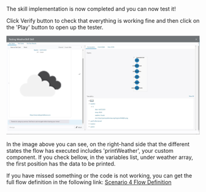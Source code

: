 The skill implementation is now completed and you can now test it!

Click Verify button to check that everything is working fine and then click on the 'Play' button to open up the tester.

![Oracle Digital Assistant Weather Skill test](assets/skill-test.jpg)

In the image above you can see, on the right-hand side that the different states the flow has executed includes 'printWeather', your custom component.
If you check bellow, in the variables list, under weather array, the first position has the data to be printed.

If you have missed something or the code is not working, you can get the full flow definition in the following link: [Scenario 4 Flow Definition](https://github.com/rsantrod/katacoda-scenarios/blob/master/oda-course/oda04-skill-custom-components/assets/flow.yaml)